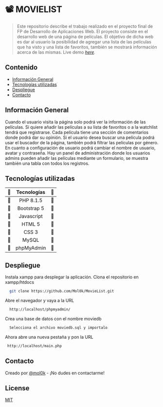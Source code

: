 # 📽 MOVIELIST 
> Este repositorio describe el trabajo realizado en el proyecto final de FP de Desarrollo de Aplicaciones Web. El proyecto consiste en el desarrollo web de una página de películas. El objetivo de dicha web es dar al usuario la posibilidad de agregar una lista de las películas que ha visto y una lista de favoritos, también se mostrará información acerca de las mismas.
>  Live demo [_here_](https://www.example.com). 

## Contenido
* [Información General](#información-general)
* [Tecnologías utilizadas](#tecnologías-utilizadas)
* [Despliegue](#despliegue)
* [Contacto](#contacto)


## Información General
Cuando el usuario visita la página solo podrá ver la información de las películas. Si quiere añadir las películas a su lista de favoritos o a la watchlist tendrá que registrarse. Cada película tiene una sección de comentarios donde podrá dar su opinión. Si el usuario desea buscar una película podrá usar el buscador de la página, también podrá filtrar las películas por género. En cuanto a configuración de usuario podrá cambiar el nombre de usuario, avatar y contraseña. Hay un panel de administración donde los usuarios admins pueden añadir las películas mediante un formulario, se muestra también una tabla con todos los registros.

## Tecnologías utilizadas
| 	🔧	 | 	Tecnologías	 | 	🔧	 | 
| 	:-----:	 | 	:-----:	 | 	:-----:	 | 
| 	🔧	| 	PHP 8.1.5	| 	🔧	 | 
| 	🔧	| 	Bootstrap	5| 	🔧	 | 
| 	🔧	| 	Javascript	| 	🔧	 | 
| 	🔧	| 	HTML	5| 	🔧	 | 
| 	🔧	| 	CSS 3	| 	🔧	 | 
| 	🔧	| 	MySQL	| 	🔧	 |
| 	🔧	| 	phpMyAdmin| 	🔧	 | 


## Despliegue
Instala xampp para desplegar la aplicación.
Clona el repositorio en xampp/htdocs

```bash
  git clone https://github.com/Mol0k/MovieList.git
```

Abre el navegador y vaya a la URL

```bash
  http://localhost/phpmyadmin/
```

Crea una base de datos con el nombre moviedb

```bash
  Selecciona el archivo moviedb.sql y importalo
```

Ahora abre una nueva pestaña y pon la URL

```bash
 http://localhost/main.php
```


## Contacto
Creado por [@mol0k](https://www.example.es/) - ¡No dudes en contactarme!

## License

[MIT](https://choosealicense.com/licenses/mit/)
